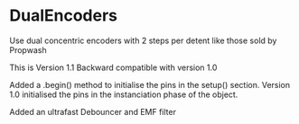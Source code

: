 # DualEncoders
Use dual concentric encoders with 2 steps per detent like those sold by Propwash

This is Version 1.1
  Backward compatible with version 1.0
  
  Added a .begin() method to initialise the pins in the setup() section. Version 1.0 initialised the pins in the instanciation phase of the object.
  
  Added an ultrafast Debouncer and EMF filter
